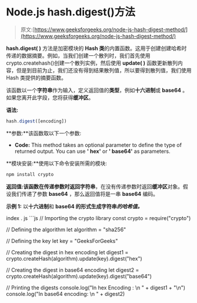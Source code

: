 # Node.js hash.digest()方法

> 原文:[https://www.geeksforgeeks.org/node-js-hash-digest-method/](https://www.geeksforgeeks.org/node-js-hash-digest-method/)

**hash.digest( )** 方法是加密模块的 **Hash 类**的内置函数。这用于创建创建哈希时传递的数据摘要。例如，当我们创建一个散列时，我们首先使用 crypto.createhash()创建一个散列实例，然后使用 **update( )** 函数更新散列内容，但是到目前为止，我们还没有得到结果散列值，所以要得到散列值，我们使用 Hash 类提供的摘要函数。

该函数以一个**字符串**作为输入，定义返回值的**类型**，例如**十六进制**或 **base64** 。如果您离开此字段，您将获得**缓冲区**。

**语法:**

```js
hash.digest([encoding])
```

**参数:**该函数取以下一个参数:

*   **Code:** This method takes an optional parameter to define the type of returned output. You can use **' hex'** or **' base64'** as parameters.

**模块安装:**使用以下命令安装所需的模块:

```js
npm install crypto
```

**返回值:**该函数在传递参数时返回**字符串**，在没有传递参数时返回**缓冲区**对象。假设我们传递了参数 **base64** ，那么返回值将是一串 **base64** 编码。

**示例 1:** 以**十六进制**和 **base64 的形式生成字符串*的哈希值。***

<gfg-tab role="tab" slot="tab" id="gfg-tab-0">index . js</gfg-tab> <gfg-panel role="tabpanel" slot="panel" id="gfg-panel-0" data-code-lang="javascript">```js
// Importing the crypto library
const crypto = require("crypto")

// Defining the algorithm
let algorithm = "sha256"

// Defining the key
let key = "GeeksForGeeks"

// Creating the digest in hex encoding
let digest1 = crypto.createHash(algorithm).update(key).digest("hex")

// Creating the digest in base64 encoding
let digest2 = crypto.createHash(algorithm).update(key).digest("base64")

// Printing the digests
console.log("In hex Encoding : \n " + digest1 + "\n")
console.log("In base64 encoding: \n " + digest2)
```</gfg-panel>
